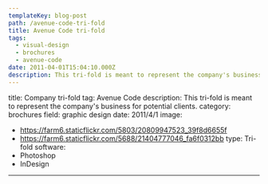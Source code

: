 ```yaml
---
templateKey: blog-post
path: /avenue-code-tri-fold
title: Avenue Code tri-fold
tags:
  - visual-design
  - brochures
  - avenue-code
date: 2011-04-01T15:04:10.000Z
description: This tri-fold is meant to represent the company's business for potential clients.
---
```


title: Company tri-fold
tag: Avenue Code
description: This tri-fold is meant to represent the company's business for potential clients.
category: brochures
field: graphic design
date: 2011/4/1
image:
- https://farm6.staticflickr.com/5803/20809947523_39f8d6655f
- https://farm6.staticflickr.com/5688/21404777046_fa6f0312bb
type: Tri-fold
software:
- Photoshop
- InDesign
---